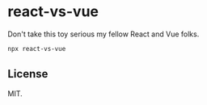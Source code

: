 # react-vs-vue

Don't take this toy serious my fellow React and Vue folks.

```bash
npx react-vs-vue
```

## License

MIT.

